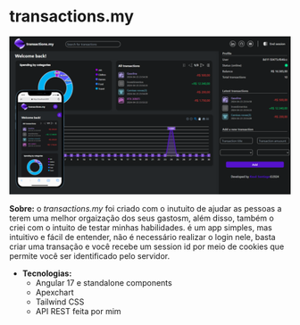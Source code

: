 # transactions.my

<img src="./src/assets/readme-img.png">

**Sobre:** o _transactions.my_ foi criado com o inutuito de ajudar as pessoas a terem uma melhor
orgaização dos seus gastosm, além disso, também o criei com o intuito de testar minhas habilidades.
é um app simples, mas intuitivo e fácil de entender, não é necessário realizar o login nele, basta criar
uma transação e você recebe um session id por meio de cookies que permite você ser identificado pelo servidor.

- **Tecnologias:**
  - Angular 17 e standalone components
  - Apexchart
  - Tailwind CSS
  - API REST feita por mim
